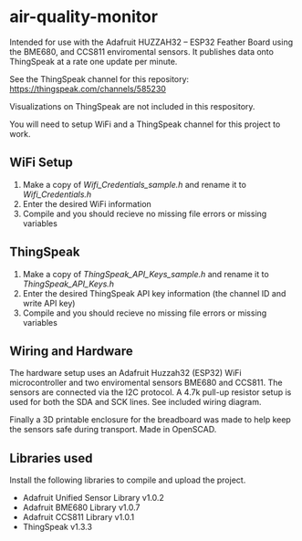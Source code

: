 # air-quality-monitor

Intended for use with the Adafruit HUZZAH32 – ESP32 Feather Board using the BME680, and CCS811 enviromental sensors. It publishes data onto ThingSpeak at a rate one update per minute. 

See the ThingSpeak channel for this repository: https://thingspeak.com/channels/585230

Visualizations on ThingSpeak are not included in this respository.

You will need to setup WiFi and a ThingSpeak channel for this project to work.

## WiFi Setup

1. Make a copy of *Wifi_Credentials_sample.h* and rename it to *Wifi_Credentials.h*
2. Enter the desired WiFi information
3. Compile and you should recieve no missing file errors or missing variables

## ThingSpeak

1. Make a copy of *ThingSpeak_API_Keys_sample.h* and rename it to *ThingSpeak_API_Keys.h*
2. Enter the desired ThingSpeak API key information (the channel ID and write API key)
3. Compile and you should recieve no missing file errors or missing variables

## Wiring and Hardware

The hardware setup uses an Adafruit Huzzah32 (ESP32) WiFi microcontroller and two enviromental sensors BME680 and CCS811. The sensors are connected via the I2C protocol. A 4.7k pull-up resistor setup is used for both the SDA and SCK lines. See included wiring diagram.

Finally a 3D printable enclosure for the breadboard was made to help keep the sensors safe during transport. Made in OpenSCAD.

## Libraries used

Install the following libraries to compile and upload the project.

* Adafruit Unified Sensor Library v1.0.2
* Adafruit BME680 Library v1.0.7
* Adafruit CCS811 Library v1.0.1
* ThingSpeak v1.3.3
